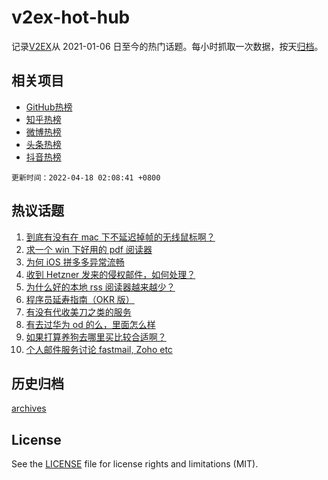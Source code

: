 # v2ex-hot-hub

 记录[V2EX](https://www.v2ex.com/)从 2021-01-06 日至今的热门话题。每小时抓取一次数据，按天[归档](archives)。
 
 ## 相关项目

- [GitHub热榜](https://github.com/lonnyzhang423/github-hot-hub)
- [知乎热榜](https://github.com/lonnyzhang423/zhihu-hot-hub)
- [微博热榜](https://github.com/lonnyzhang423/weibo-hot-hub)
- [头条热榜](https://github.com/lonnyzhang423/toutiao-hot-hub)
- [抖音热榜](https://github.com/lonnyzhang423/douyin-hot-hub)


 `更新时间：2022-04-18 02:08:41 +0800`

## 热议话题

1. [到底有没有在 mac 下不延迟掉帧的无线鼠标啊？](https://www.v2ex.com/t/847445)
1. [求一个 win 下好用的 pdf 阅读器](https://www.v2ex.com/t/847433)
1. [为何 iOS 拼多多异常流畅](https://www.v2ex.com/t/847440)
1. [收到 Hetzner 发来的侵权邮件，如何处理？](https://www.v2ex.com/t/847456)
1. [为什么好的本地 rss 阅读器越来越少？](https://www.v2ex.com/t/847435)
1. [程序员延寿指南（OKR 版）](https://www.v2ex.com/t/847490)
1. [有没有代收美刀之类的服务](https://www.v2ex.com/t/847495)
1. [有去过华为 od 的么，里面怎么样](https://www.v2ex.com/t/847441)
1. [如果打算养狗去哪里买比较合适啊？](https://www.v2ex.com/t/847432)
1. [个人邮件服务讨论 fastmail, Zoho etc](https://www.v2ex.com/t/847503)

## 历史归档

[archives](archives)

## License

See the [LICENSE](LICENSE) file for license rights and limitations (MIT).
